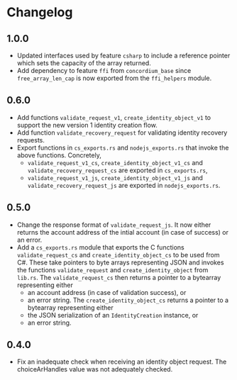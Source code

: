 # Changelog

## 1.0.0
  - Updated interfaces used by feature `csharp` to include a reference pointer which sets the capacity of the array returned.
  - Add dependency to feature `ffi` from `concordium_base` since `free_array_len_cap` is now exported from the `ffi_helpers` module.

## 0.6.0
  - Add functions `validate_request_v1`, `create_identity_object_v1` to support the new version 1 identity creation flow.
  - Add function `validate_recovery_request` for validating identity recovery requests.
  - Export functions in `cs_exports.rs` and `nodejs_exports.rs` that invoke the above functions. Concretely,
      * `validate_request_v1_cs`, `create_identity_object_v1_cs` and `validate_recovery_request_cs` are exported in `cs_exports.rs`,
      * `validate_request_v1_js`, `create_identity_object_v1_js` and `validate_recovery_request_js` are exported in `nodejs_exports.rs`.

## 0.5.0
  - Change the response format of `validate_request_js`. It now either returns the account address of the intial account (in case of success) or an error.
  - Add a `cs_exports.rs` module that exports the C functions `validate_request_cs` and `create_identity_object_cs` to be used from C#. 
    These take pointers to byte arrays representing JSON and invokes the functions `validate_request` and `create_identity_object` from `lib.rs`.
    The `validate_request_cs` then returns a pointer to a bytearray representing either
      * an account address (in case of validation success), or
      * an error string.
    The `create_identity_object_cs` returns a pointer to a bytearray representing either
      * the JSON serialization of an `IdentityCreation` instance, or
      * an error string. 

## 0.4.0

  - Fix an inadequate check when receiving an identity object request. The
    choiceArHandles value was not adequately checked.
